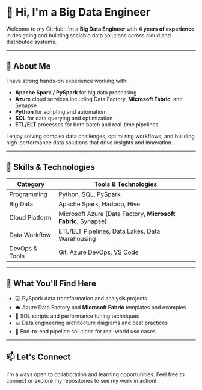 # 👋 Hi, I'm a Big Data Engineer

Welcome to my GitHub! I'm a **Big Data Engineer** with **4 years of experience** in designing and building scalable data solutions across cloud and distributed systems.

---

## 🧠 About Me

I have strong hands-on experience working with:

- **Apache Spark / PySpark** for big data processing  
- **Azure** cloud services including Data Factory, **Microsoft Fabric**, and Synapse  
- **Python** for scripting and automation  
- **SQL** for data querying and optimization  
- **ETL/ELT** processes for both batch and real-time pipelines  

I enjoy solving complex data challenges, optimizing workflows, and building high-performance data solutions that drive insights and innovation.

---

## 🚀 Skills & Technologies

| Category        | Tools & Technologies                                       |
|----------------|-------------------------------------------------------------|
| Programming     | Python, SQL, PySpark                                       |
| Big Data        | Apache Spark, Hadoop, Hive                                 |
| Cloud Platform  | Microsoft Azure (Data Factory, **Microsoft Fabric**, Synapse) |
| Data Workflow   | ETL/ELT Pipelines, Data Lakes, Data Warehousing            |
| DevOps & Tools  | Git, Azure DevOps, VS Code                                 |

---

## 📂 What You'll Find Here

- 💻 PySpark data transformation and analysis projects  
- ☁️ Azure Data Factory and **Microsoft Fabric** templates and examples  
- 🧩 SQL scripts and performance tuning techniques  
- 📊 Data engineering architecture diagrams and best practices  
- 🔁 End-to-end pipeline solutions for real-world use cases  

---

## 📫 Let's Connect

I'm always open to collaboration and learning opportunities. Feel free to connect or explore my repositories to see my work in action!
